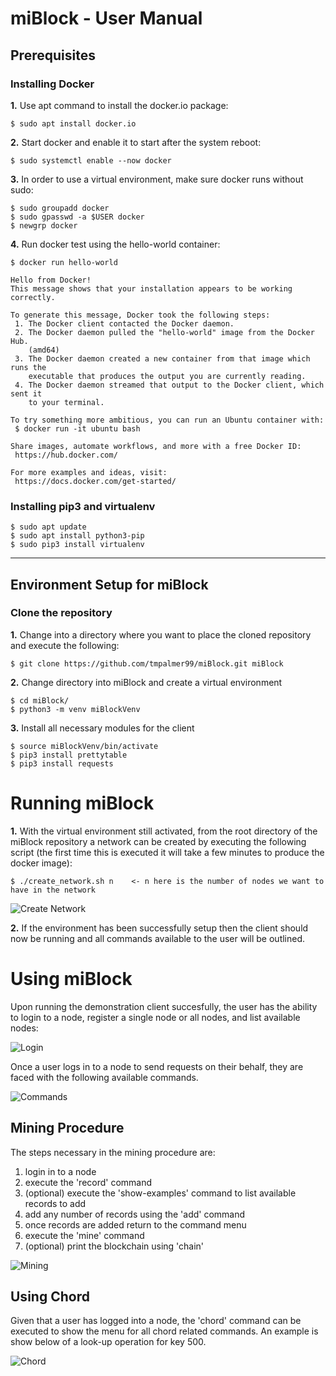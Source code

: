 # miBlock - User Manual
## Prerequisites
### Installing Docker
**1.** Use apt command to install the docker.io package:

```
$ sudo apt install docker.io
```

**2.** Start docker and enable it to start after the system reboot:
```
$ sudo systemctl enable --now docker
```

**3.** In order to use a virtual environment, make sure docker runs without sudo:
```
$ sudo groupadd docker
$ sudo gpasswd -a $USER docker
$ newgrp docker
```
**4.** Run docker test using the hello-world container:
```
$ docker run hello-world

Hello from Docker!
This message shows that your installation appears to be working correctly.

To generate this message, Docker took the following steps:
 1. The Docker client contacted the Docker daemon.
 2. The Docker daemon pulled the "hello-world" image from the Docker Hub.
    (amd64)
 3. The Docker daemon created a new container from that image which runs the
    executable that produces the output you are currently reading.
 4. The Docker daemon streamed that output to the Docker client, which sent it
    to your terminal.

To try something more ambitious, you can run an Ubuntu container with:
 $ docker run -it ubuntu bash

Share images, automate workflows, and more with a free Docker ID:
 https://hub.docker.com/

For more examples and ideas, visit:
 https://docs.docker.com/get-started/
```
### Installing pip3 and virtualenv
```
$ sudo apt update
$ sudo apt install python3-pip
$ sudo pip3 install virtualenv
```
---
## Environment Setup for miBlock
### Clone the repository
**1.** Change into a directory where you want to place the cloned repository and execute the following:
```
$ git clone https://github.com/tmpalmer99/miBlock.git miBlock
```
**2.** Change directory into miBlock and create a virtual environment
```
$ cd miBlock/
$ python3 -m venv miBlockVenv
```
**3.** Install all necessary modules for the client
```
$ source miBlockVenv/bin/activate
$ pip3 install prettytable
$ pip3 install requests
```
# Running miBlock
**1.** With the virtual environment still activated, from the root directory of the miBlock repository a network can be created by executing the following script (the first time this is executed it will take a few minutes to produce the docker image):
```
$ ./create_network.sh n    <- n here is the number of nodes we want to have in the network
```
![Create Network](https://github.com/tmpalmer99/miBlock/blob/master/demo/images/createscript.png)

**2.** If the environment has been successfully setup then the client should now be running and all commands available to the user will be outlined.

# Using miBlock
Upon running the demonstration client succesfully, the user has the ability to login to a node, register a single node or all nodes, and list available nodes:

![Login](https://github.com/tmpalmer99/miBlock/blob/master/demo/images/login.png)

Once a user logs in to a node to send requests on their behalf, they are faced with the following available commands.

![Commands](https://github.com/tmpalmer99/miBlock/blob/master/demo/images/client_commands.png)

## Mining Procedure

The steps necessary in the mining procedure are:
1. login in to a node
2. execute the 'record' command
3. (optional) execute the 'show-examples' command to list available records to add
4. add any number of records using the 'add' command
5. once records are added return to the command menu
6. execute the 'mine' command
7. (optional) print the blockchain using 'chain'

![Mining](https://github.com/tmpalmer99/miBlock/blob/master/demo/images/mining.png)

## Using Chord

Given that a user has logged into a node, the 'chord' command can be executed to show the menu for all chord related commands. An example is show below of a look-up operation for key 500.


![Chord](https://github.com/tmpalmer99/miBlock/blob/master/demo/images/chord_lookup.png)
